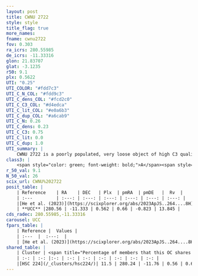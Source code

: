 ```yaml
---
layout: post
title: CWNU 2722
style: style
title_flag: true
more_names: 
fname: cwnu2722
fov: 0.303
ra_icrs: 280.55985
de_icrs: -11.33316
glon: 21.83707
glat: -3.1235
r50: 9.1
plx: 0.5622
UTI: "0.25"
UTI_COLOR: "#fdd7c3"
UTI_C_N_COL: "#fdd9c3"
UTI_C_dens_COL: "#fcd2c0"
UTI_C_C3_COL: "#d4edca"
UTI_C_lit_COL: "#e0a6b3"
UTI_C_dup_COL: "#a6cab9"
UTI_C_N: 0.26
UTI_C_dens: 0.23
UTI_C_C3: 0.75
UTI_C_lit: 0.0
UTI_C_dup: 1.0
UTI_summary: |
    CWNU 2722 is a poorly populated, very loose object of high C3 quality. It was recently reported in the literature. This object shares a small percentage of members with a later reported entry.
class3: |
    <span style="color: green; font-weight: bold;">A</span><span style="color: #FFC300; font-weight: bold;">B</span>
r_50_val: 9.1
N_50_val: 26
scix_url: CWNU%202722
posit_table: |
    | Reference    | RA    | DEC   | Plx  | pmRA  | pmDE   |  Rv  |
    | :---         | :---: | :---: | :---: | :---: | :---: | :---: |
    |[He et al. (2023)](https://scixplorer.org/abs/2023ApJS..264....8H) | 280.603 | -11.291 | 0.563 | 0.657 | -0.818 | -- |
    | **UCC** |280.56 | -11.333 | 0.562 | 0.66 | -0.823 | 13.845 | 
cds_radec: 280.55985,-11.33316
carousel: UCC
fpars_table: |
    | Reference |  Values |
    | :---  |  :---:  |
    | [He et al. (2023)](https://scixplorer.org/abs/2023ApJS..264....8H) | `A0=2.0, m-M=11.1, logAge=7.5` |
shared_table: |
    | Cluster | <span title="Percentage of members that this OC shares with the ones listed">%</span>   | RA   | DEC   | Plx   | pmRA  | pmDE  | Rv | UTI |
    | :-: | :-: |:-: | :-: | :-: | :-: | :-: | :-: | :-: |
    |[HSC 224](/_clusters/hsc224/)| 11.5 | 280.24 | -11.76 | 0.56 | 0.67 | -0.71 | -- |0.28 |
---
```

